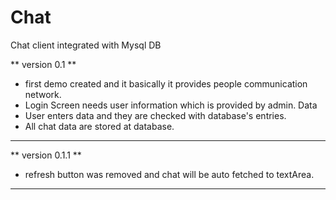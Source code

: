 # Chat
Chat client integrated with Mysql DB

** version 0.1 **

- first demo created and it basically it provides people communication network.
- Login Screen needs user information which is provided by admin. Data 
- User enters data and they are checked with database's entries.
- All chat data are stored at database.

*****************

** version 0.1.1 **

- refresh button was removed and chat will be auto fetched to textArea.

*******************
